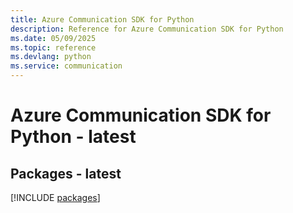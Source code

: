 ```yaml
---
title: Azure Communication SDK for Python
description: Reference for Azure Communication SDK for Python
ms.date: 05/09/2025
ms.topic: reference
ms.devlang: python
ms.service: communication
---
```

# Azure Communication SDK for Python - latest
## Packages - latest
[!INCLUDE [packages](communication-index.md)]